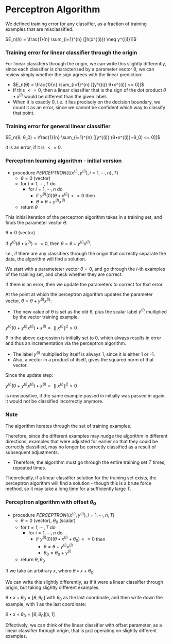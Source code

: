 # Perceptron Algorithm

We defined training error for any classifier, as a fraction of training examples that are misclassified.

$E_n(h) = \frac{1}{n} \sum_{i=1}^{n} [[h(x^{(i)}) \neq y^{(i)}]]$

### Training error for linear classifier through the origin

For linear classifiers through the origin, we can write this slightly differently, since each classifier is characterised by a parameter vector θ, we can review simply whether the sign agrees with the linear prediction:

- $E_n(θ) = \frac{1}{n} \sum_{i=1}^{n} [[y^{(i)} θ•x^{(i)} <= 0]]$
- If this $<= 0$, then a linear classifier that is the sign of the dot product $θ•x^{(i)}$ would be different than the given label.
- When it is exactly $0$, i.e. it lies precisely on the decision boundary, we count it as an error, since we cannot be confident which way to classify that point.

### Training error for general linear classifier

$E_n(θ, θ_0) = \frac{1}{n} \sum_{i=1}^{n} [[y^{(i)} (θ•x^{(i)}+θ_0) <= 0]]$

It is an error, if it is $<=0$.

### Perceptron learning algorithm - initial version

- procedure $PERCEPTRON(\{(x^{(i)},y^{(i)}), i=1,⋯,n\}, T)$
  - $θ = 0$ (vector)
  - for $t=1, ⋯, T$ do
    - for $i=1, ⋯, n$ do
      - if $y^{(i)}(0) (θ•x^{(i)}) <= 0$ then
      - $θ = θ + y^{(i)}x^{(i)}$
  - return $θ$

This initial iteration of the perceptron algorithm takes in a training set, and finds the parameter vector $θ$.

$θ = 0$ (vector)

If $y^{(i)}(θ•x^{(i)}) <= 0$,
then $θ = θ + y^{(i)}x^{(i)}$.

I.e., if there are any classifiers through the origin that correctly separate the data, the algorithm will find a solution.

We start with a parameteter vector $θ = 0$, and go through the $i$-th examples of the training set, and check whether they are correct.

If there is an error, then we update the parameters to correct for that error.

At the point at which the perceptron algorithm updates the parameter vector, $θ = θ + y^{(i)}x^{(i)}$:

- The new value of θ is set as the old θ, plus the scalar label $y^{(i)}$ multiplied by the vector training example.

$y^{(i)} (0 + y^{(i)}x^{(i)}) • x^{(i)} = ∥x^{(i)}∥^2 > 0$

$θ$ in the above expression is initially set to $0$, which always results in error and thus an incrementation via the perceptron algorithm.

- The label $y^{(i)}$ multiplied by itself is always 1, since it is either 1 or -1.
- Also, a vector in a product of itself, gives the squared norm of that vector.

Since the update step:

$y^{(i)} (0 + y^{(i)}x^{(i)}) • x^{(i)} = ∥x^{(i)}∥^2 > 0$

is now positive, if the same example passed in initially was passed in again, it would not be classified incorrectly anymore.

### Note

The algorithm iterates through the set of training examples.

Therefore, since the different examples may nudge the algorithm in different directions, examples that were adjusted for earlier so that they could be correctly classified, may no longer be correctly classified as a result of subsequent adjustments.

- Therefore, the algorithm must go through the entire training set $T$ times, repeated times.

Theoretically, if a linear classifier solution for the training set exists, the perceptron algorithm will find a solution - though this is a brute force method, so it may take a long time for a sufficiently large $T$.

### Perceptron algorithm with offset $θ_0$

- procedure $PERCEPTRON({(x^{(i)},y^{(i)}), i=1,⋯,n}, T)$
  - $θ = 0$ (vector), $θ_0$ (scalar)
  - for $t=1, ⋯, T$ do
    - for $i=1, ⋯, n$ do
      - if $y^{(i)}(0) (θ•x^{(i)} + θ_0) <= 0$ then
        - $θ = θ + y^{(i)}x^{(i)}$
        - $θ_0 = θ_0 + y^{(i)}$
  - return $θ, θ_0$

If we take an arbitrary $x$, where $θ•x+θ_0$:

We can write this slightly differently, as if it were a linear classifier through origin, but taking slightly different examples.

$θ•x+θ_0 = [θ, θ_0]$ with $θ_0$ as the last coordinate, and then write down the example, with 1 as the last coordinate:

$θ•x+θ_0 = [θ, θ_0][x, 1]$

Effectively, we can think of the linear classifier with offset parameter, as a linear classifier through origin, that is just operating on slightly different examples.
